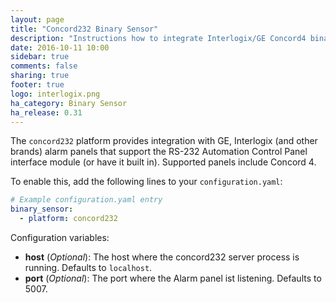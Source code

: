 ```yaml
---
layout: page
title: "Concord232 Binary Sensor"
description: "Instructions how to integrate Interlogix/GE Concord4 binary sensors into Home Assistant."
date: 2016-10-11 10:00
sidebar: true
comments: false
sharing: true
footer: true
logo: interlogix.png
ha_category: Binary Sensor
ha_release: 0.31
---
```


The `concord232` platform provides integration with GE, Interlogix (and other brands) alarm panels that support the RS-232 Automation Control Panel interface module (or have it built in). Supported panels include Concord 4.

To enable this, add the following lines to your `configuration.yaml`:

```yaml
# Example configuration.yaml entry
binary_sensor:
  - platform: concord232
```

Configuration variables:

- **host** (*Optional*): The host where the concord232 server process is running. Defaults to `localhost`.
- **port** (*Optional*): The port where the Alarm panel ist listening. Defaults to 5007.


